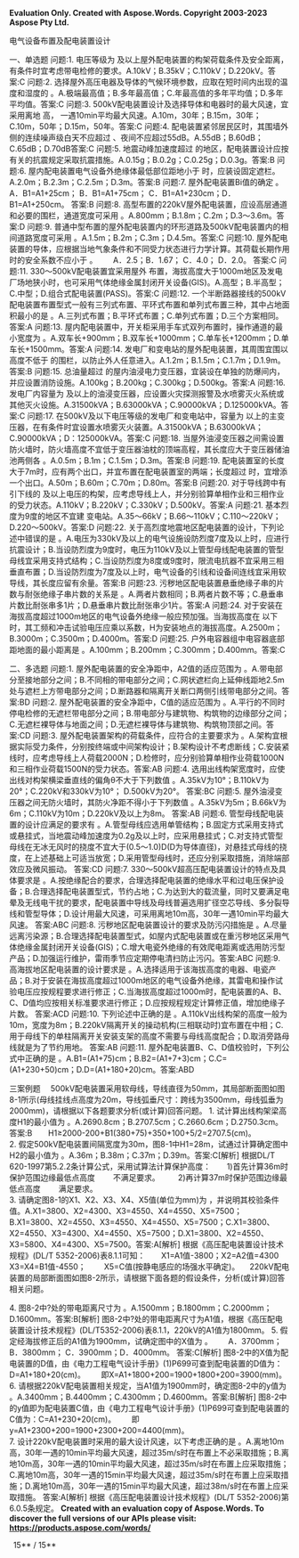 ﻿

**Evaluation Only. Created with Aspose.Words. Copyright 2003-2023 Aspose Pty Ltd.**

电气设备布置及配电装置设计

一、单选题
问题:1.  电压等级为    及以上屋外配电装置的构架荷载条件及安全距离，有条件时宜考虑带电检修的要求。A.10kV；B.35kV；C.110kV；D.220kV。答案:C
问题:2.  选择屋外高压电器及导体的气候环境参数，应取在短时间内出现的温度和湿度的    。A.极端最高值；B.多年最高值；C.年最高值的多年平均值；D.多年平均值。答案:C
问题:3.  500kV配电装置设计及选择导体和电器时的最大风速，宜采用离地    高，    一遇10min平均最大风速。A.10m，30年；B.15m，30年；C.10m，50年；D.15m，50年。答案:C
问题:4.  配电装置紧邻居民区时，其围墙外侧的连续噪声级白天不应超过    、夜间不应超过55dB。A.55dB；B.60dB；C.65dB；D.70dB答案:C
问题:5.  地震动峰加速度超过    的地区，配电装置设计应按有关的抗震规定采取抗震措施。A.0.15g；B.0.2g；C.0.25g；D.0.3g。答案:B
问题:6.  屋内配电装置电气设备外绝缘体最低部位距地小于    时，应装设固定遮栏。A.2.0m；B.2.3m；C.2.5m；D.3m。答案:B
问题:7.   屋外配电装置Bi值的确定    。`    `A．B1=A1+25cm； B．B1=A1+75cm； C．B1=A1+230cm；D．B1=A1+250cm。   答案:B
问题:8.  高型布置的220kV屋外配电装置，应设高层通道和必要的围栏，通道宽度可采用    。A.800mm；B.1.8m；C.2m；D.3～3.6m。答案:D
问题:9.  普通中型布置的屋外配电装置内的环形道路及500kV配电装置内的相间道路宽度可采用    。A.1.5m；B.2m；C.3m；D.4.5m。答案:C
问题:10.   屋外配电装置的导体，应根据当地气象条件和不同受力状态进行力学计算。其荷载长期作用时的安全系数不应小于    。`    `A．2.5；B．1.67；    C．4.0；    D．2.0。   答案:C
问题:11.  330～500kV配电装置宜采用屋外    布置，海拔高度大于1000m地区及发电厂场地狭小时，也可采用气体绝缘金属封闭开关设备(GIS)。A.高型；B.半高型；C.中型；D.组合式配电装置(PASS)。答案:C
问题:12.  一个半断路器接线的500kV配电装置布置型式一般有三列式布置、平环式布置和单列式布置三种，其中占地面积最小的是    。A.三列式布置；B.平环式布置；C.单列式布置；D.三个方案相同。答案:A
问题:13.  屋内配电装置中，开关柜采用手车式双列布置时，操作通道的最小宽度为    。A.双车长+900mm；B.双车长+1000mm；C.单车长+1200mm；D.单车长+1500mm。答案:A
问题:14.  发电厂和变电站的屋外配电装置，其周围宜围以高度不低于    的围栏，以防止外人任意进入。A.1.2m；B.1.5m；C.1.7m；D.1.9m。答案:B
问题:15.  总油量超过    的屋内油浸电力变压器，宜装设在单独的防爆间内，并应设置消防设施。A.100kg；B.200kg；C.300kg；D.500kg。答案:A
问题:16.  发电厂内容量为    及以上的油浸变压器，应设置火灾探测报警及水喷雾灭火系统或其他灭火设施。A.31500kVA；B.63000kVA；C.90000kVA；D.125000kVA。答案:C
问题:17.  在500kV及以下电压等级的发电厂和变电站中，容量为    以上的主变压器，在有条件时宜设置水喷雾灭火装置。A.31500kVA；B.63000kVA；C.90000kVA；D：125000kVA。答案:C
问题:18.  当屋外油浸变压器之间需设置防火墙时，防火墙高度不宜低于变压器油枕的顶端高程，其长度应大于变压器储油池两侧各    。A.0.5m；B.1m；C.1.5m；D.3m。答案:B
问题:19.  配电装置室的长度大于7m时，应有两个出口，并宜布置在配电装置室的两端；长度超过    时，宜增添一个出口。A.50m；B.60m；C.70m；D.80m。答案:B
问题:20.  对于导线跨中有引下线的    及以上电压的构架，应考虑导线上人，并分别验算单相作业和三相作业的受力状态。A.110kV；B.220kV；C.330kV；D.500kV。答案:A
问题:21.  基本烈度为9度的地区不宜建    变电站。A.35～66kV；B.66～110kV；C.110～220kV；D.220～500kV。答案:D
问题:22.  关于高烈度地震地区配电装置的设计，下列论述中错误的是    。A.电压为330kV及以上的电气设施设防烈度7度及以上时，应进行抗震设计；B.当设防烈度为9度时，电压为110kV及以上管型母线配电装置的管型母线宜采用支持式结构；C.当设防烈度为8度或9度时，限流电抗器不宜采用三相垂直布置；D.当设防烈度为7度及以上时，电气设备的引线和设备间连线宜采用软导线，其长度应留有余量。答案:B
问题:23.  污秽地区配电装置悬垂绝缘子串的片数与耐张绝缘子串片数的关系是    。A.两者片数相同；B.两者片数不等；C.悬垂串片数比耐张串多1片；D.悬垂串片数比耐张串少1片。答案:A
问题:24.  对于安装在海拔高度超过1000m地区的电气设备外绝缘一般应预加强。当海拔高度在    以下时，其工频和冲击试验电压应乘以系数，H为安装地点的海拔高度。A.2500m；B.3000m；C.3500m；D.4000m。答案:D
问题:25.  户外电容器组中电容器底部距地面的最小距离是    。A.100mm；B.200mm；C.300mm；D.400mm。答案:C

二、多选题
问题:1.  屋外配电装置的安全净距中，A2值的适应范围为    。A.带电部分至接地部分之间；B.不同相的带电部分之间；C.网状遮栏向上延伸线距地2.5m处与遮栏上方带电部分之间；D.断路器和隔离开关断口两侧引线带电部分之间。答案:BD
问题:2.  屋外配电装置的安全净距中，C值的适应范围为    。A.平行的不同时停电检修的无遮栏带电部分之间；B.带电部分与建筑物、构筑物的边缘部分之间；C.无遮栏裸导体与地面之间；D.无遮栏裸导体与建筑物、构筑物顶部之间。答案:CD
问题:3.  屋外配电装置架构的荷载条件，应符合的主要要求为    。A.架构宜根据实际受力条件，分别按终端或中间架构设计；B.架构设计不考虑断线；C.安装紧线时，应考虑导线上人荷载2000N；D.检修时，应分别验算单相作业荷载1000N和三相作业荷载1500N的受力状态。答案:AB
问题:4.  选用出线构架宽度时，应使出线对构架横梁垂直线的偏角θ不大于下列数值    。A.35kV为10°；B.110kV为20°；C.220kV和330kV为10°；
D.500kV为20°。 答案:BC
问题:5.  屋外油浸变压器之间无防火墙时，其防火净距不得小于下列数值    。A.35kV为5m；B.66kV为6m；C.110kV为10m；D.220kV及以上为8m。  答案:AB
问题:6.  管型母线配电装置的设计应满足的要求有    。A.管型母线应选用单管结构；B.固定方式采用支持式或悬挂式，当地震动峰加速度为0.2g及以上时，应采用悬挂式；C.对支持式管型母线在无冰无风时的挠度不宜大于(0.5～1.0)D(D为导体直径)，对悬挂式母线的挠度，在上述基础上可适当放宽；D.采用管型母线时，还应分别采取措施，消除端部效应及微风振动。 答案:CD
问题:7.  330～500kV超高压配电装置设计的特点及具体要求是    。A.按绝缘配合的要求，合理选择配电装置的绝缘水平和过电压保护设备；B.合理选择配电装置型式，节约占地；C.为达到大的载流量，同时又要满足电晕及无线电干扰的要求，配电装置中导线及母线普遍选用扩径空芯导线、多分裂导线和管型导体；D.设计用最大风速，可采用离地10m高，30年一遇10min平均最大风速。 答案:ABC
问题:8.  污秽地区配电装置设计的要求及防污闪措施是    。A.尽量远离污染源；B.合理选择配电装置型式，如屋内式配电装置或在重污秽地区采用气体绝缘金属封闭开关设备(GIS)；C.增大电瓷外绝缘的有效爬电距离或选用防污型产品；D.加强运行维护，雷雨季节应定期停电清扫防止污闪。答案:ABC
问题:9.  高海拔地区配电装置的设计要求是    。A.选择适用于该海拔高度的电器、电瓷产品；B.对于安装在海拔高度超过1000m地区的电气设备外绝缘，其雷电和操作试验电压应按规程要求进行修正；C.当海拔高度超过1000m时，配电装置的A、B、C、D值均应按相关标准要求进行修正；D.应按规程规定计算修正值，增加绝缘子片数。 答案:ACD
问题:10.  下列论述中正确的是    。A.110kV出线构架的高度一般为10m，宽度为8m；B.220kV隔离开关的操动机构(三相联动时)宜布置在中相；C.用于母线下的单柱隔离开关安装支架的高度不需要与母线高度配合；D.取消旁路母线就是为了节约用地。 答案:AB
问题:11.  屋外配电装置B、C、D值校验时，下列公式中正确的是    。A.B1=(A1+75)cm；B.B2=(A1+7+3)cm；C.C=(A1+230+50)cm；D.D=(A1+180+20)cm。答案:ABD

三案例题
`  `500kV配电装置采用软母线，导线直径为50mm，其局部断面图如图8-1所示(母线挂线点高度为20m，导线弧垂尺寸：跨线为3500mm，母线弧垂为2000mm)，请根据以下各题要求分析(或计算)回答问题。 1\.  试计算出线构架梁高度H1的最小值为    。A.2690.8cm；B.2707.5cm；C.2660.6cm；D.2750.3cm。答案:B`    `H1≥2000-200+B1(380+75)+350+100+5/2=2707.5(cm)。  
2\.  假定500kV配电装置间隔宽度为30m，图8-1中H1=28m，试通过计算确定图中H2的最小值为    。A.36m；B.38m；C.37m；D.39m。答案:C[解析] 根据DL/T 620-1997第5.2.2条计算公式，采用试算法计算保护高度：`    `1)首先计算36m时保护范围边缘最低点高度 `    `不满足要求。 `    `2)再计算37m时保护范围边缘最低点高度 `    `满足要求。  
3\.  请确定图8-1的X1、X2、X3、X4、X5值(单位为mm)为    ，并说明其校验条件值。A.X1=3800、X2=4300、X3=4550、X4=4550、X5=7500；B.X1=3800、X2=4550、X3=4550、X4=4550、X5=7500；C.X1=3800、X2=4550、X3=4300、X4=4550、X5=7500；D.X1=3800、X2=4550、X3=5800、X4=4300、X5=7500。答案:A[解析] 根据《高压配电装置设计技术规程》(DL/T 5352-2006)表8.1.1可知：`    `X1=A1值-3800；X2=A2值=4300 `    `X3=X4=B1值-4550； `    `X5=C值(按静电感应的场强水平确定)。  `  `220kV配电装置的局部断面图如图8-2所示，请根据下面各题的假设条件，分析(或计算)回答相关问题。 

4\.  图8-2中?处的带电距离尺寸为    。A.1500mm；B.1800mm；C.2000mm；D.1600mm。答案:B[解析] 图8-2中?处的带电距离尺寸为A1值，根据《高压配电装置设计技术规程》(DL/T5352-2006)表8.1.1，220kV的A1值为1800mm。
5\.   假定经海拔修正后的A1值为1900mm，试确定图中的X值为    。`    `A．3700mm；    B．3800mm；    C．3900mm；D．4000mm。   答案:C[解析] 图8-2中的X值为配电装置的D值，由《电力工程电气设计手册》(1)P699可查到配电装置的D值为：D=A1+180+20(cm)。`    `即X=A1+1800+200=1900+1800+200=3900(mm)。  
6\.  请根据220kV配电装置相关规定，当A1值为1900mm时，确定图8-2中的y值为    。A.3400mm；B.4400mm；C.4300mm；D.4600mm。答案:B[解析] 图8-2中的y值即为配电装置C值，由《电力工程电气设计手册》(1)P699可查到配电装置的C值为：C=A1+230+20(cm)。`    `即y=A1+2300+200=1900+2300+200=4400(mm)。  
7\.  设计220kV配电装置时采用的最大设计风速，以下考虑正确的是    。A.离地10m高，30年一遇的10min平均最大风速，超过35m/s时在布置上不必采取措施；B.离地10m高，30年一遇的10min平均最大风速，超过35m/s时在布置上应采取措施；C.离地10m高，30年一遇的15min平均最大风速，超过35m/s时在布置上应采取措施；D.离地10m高，30年一遇的15min平均最大风速，超过38m/s时在布置上应采取措施。
答案:A[解析] 根据《高压配电装置设计技术规程》(DL/T 5352-2006)第6.0.5条规定。
**Created with an evaluation copy of Aspose.Words. To discover the full versions of our APIs please visit: https://products.aspose.com/words/**

` `15** / 15**

[ref1]: [注册电气工程师考试密押题库与答案解析]电气设备布置及配电装置设计.001.png
[ref2]: [注册电气工程师考试密押题库与答案解析]电气设备布置及配电装置设计.004.png
